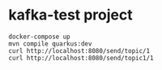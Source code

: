 # kafka-test project

```shell script
docker-compose up
mvn compile quarkus:dev
curl http://localhost:8080/send/topic/1
curl http://localhost:8080/send/topic1/1
```

